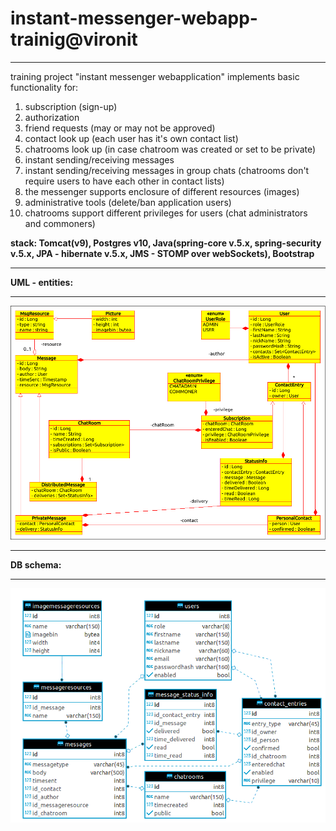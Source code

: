 # instant-messenger-webapp-trainig@vironit
***
training project "instant messenger webapplication" implements basic functionality for:

 1. subscription (sign-up) 
 2. authorization 
 3. friend requests (may or may not be approved)
 4. contact look up (each user has it's own contact list)
 5. chatrooms look up (in case chatroom was created or set to be private)
 6. instant sending/receiving messages
 7. instant sending/receiving messages in group chats (chatrooms don't require users to have each other in contact lists)
 8. the messenger supports enclosure of different resources (images)
 9. administrative tools (delete/ban application users)
 10. chatrooms support different privileges for users (chat administrators and commoners)

**stack: Tomcat(v9), Postgres v10, Java(spring-core v.5.x, spring-security v.5.x, JPA - hibernate v.5.x, JMS - STOMP over webSockets), Bootstrap**

***
**UML - entities:**
***
![](uml-diagram-06.png)
***
**DB schema:**
***
![](db-schema-05.png)